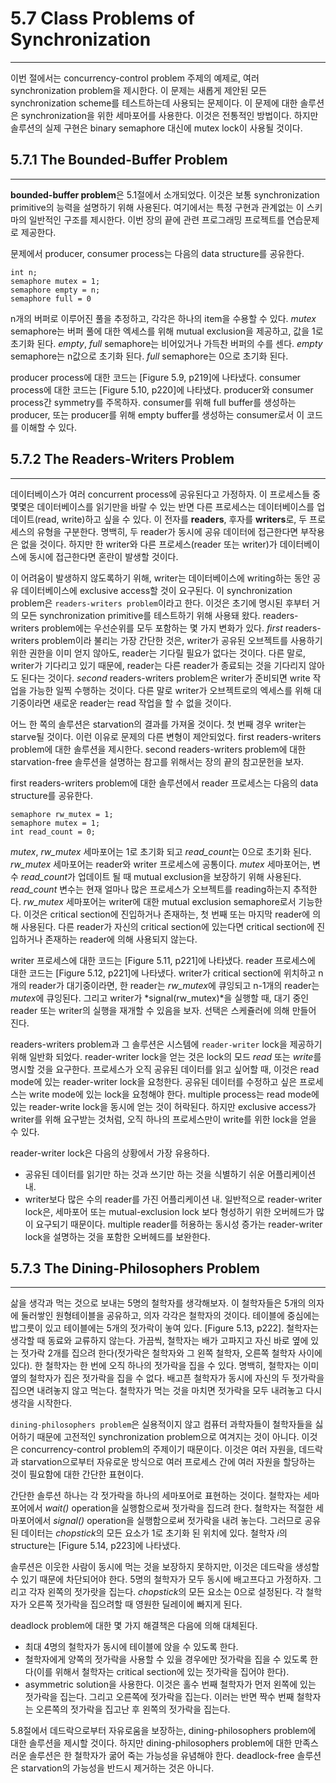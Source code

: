 # 5.7 Class Problems of Synchronization
---

이번 절에서는 concurrency-control problem 주제의 예제로, 여러 synchronization problem을 제시한다. 이 문제는 새롭게 제안된 모든 synchronization scheme를 테스트하는데 사용되는 문제이다. 이 문제에 대한 솔루션은 synchronization을 위한 세마포어를 사용한다. 이것은 전통적인 방법이다. 하지만 솔루션의 실제 구현은 binary semaphore 대신에 mutex lock이 사용될 것이다.

## 5.7.1 The Bounded-Buffer Problem
---

**bounded-buffer problem**은 5.1절에서 소개되었다. 이것은 보통 synchronization primitive의 능력을 설명하기 위해 사용된다. 여기에서는 특정 구현과 관계없는 이 스키마의 일반적인 구조를 제시한다. 이번 장의 끝에 관련 프로그래밍 프로젝트를 연습문제로 제공한다.

문제에서 producer, consumer process는 다음의 data structure를 공유한다.
	
	int n;
	semaphore mutex = 1;
	semaphore empty = n;
	semaphore full = 0

n개의 버퍼로 이루어진 풀을 추정하고, 각각은 하나의 item을 수용할 수 있다. *mutex* semaphore는 버퍼 풀에 대한 엑세스를 위해 mutual exclusion을 제공하고, 값을 1로 초기화 된다. *empty*, *full* semaphore는 비어있거나 가득찬 버퍼의 수를 센다. *empty* semaphore는 n값으로 초기화 된다. *full* semaphore는 0으로 초기화 된다.

producer process에 대한 코드는 [Figure 5.9, p219]에 나타냈다. consumer process에 대한 코드는 [Figure 5.10, p220]에 나타냈다. producer와 consumer process간 symmetry를 주목하자. consumer를 위해 full buffer를 생성하는 producer, 또는 producer를 위해 empty buffer를 생성하는 consumer로서 이 코드를 이해할 수 있다.

## 5.7.2 The Readers-Writers Problem
---

데이터베이스가 여러 concurrent process에 공유된다고 가정하자. 이 프로세스들 중 몇몇은 데이터베이스를 읽기만을 바랄 수 있는 반면 다른 프로세스는 데이터베이스를 업데이트(read, write)하고 싶을 수 있다. 이 전자를 **readers**, 후자를 **writers**로, 두 프로세스의 유형을 구분한다. 명백히, 두 reader가 동시에 공유 데이터에 접근한다면 부작용은 없을 것이다. 하지만 한 writer와 다른 프로세스(reader 또는 writer)가 데이터베이스에 동시에 접근한다면 혼란이 발생할 것이다.

이 어려움이 발생하지 않도록하기 위해, writer는 데이터베이스에 writing하는 동안 공유 데이터베이스에 exclusive access할 것이 요구된다. 이 synchronization problem은 `readers-writers problem`이라고 한다. 이것은 초기에 명시된 후부터 거의 모든 synchronization primitive를 테스트하기 위해 사용돼 왔다. readers-writers problem에는 우선순위를 모두 포함하는 몇 가지 변화가 있다. *first* readers-writers problem이라 불리는 가장 간단한 것은, writer가 공유된 오브젝트를 사용하기 위한 권한을 이미 얻지 않아도, reader는 기다릴 필요가 없다는 것이다. 다른 말로, writer가 기다리고 있기 때문에, reader는 다른 reader가 종료되는 것을 기다리지 않아도 된다는 것이다. *second* readers-writers problem은 writer가 준비되면 write 작업을 가능한 일찍 수행하는 것이다. 다른 말로 writer가 오브젝트로의 엑세스를 위해 대기중이라면 새로운 reader는 read 작업을 할 수 없을 것이다.

어느 한 쪽의 솔루션은 starvation의 결과를 가져올 것이다. 첫 번째 경우 writer는 starve될 것이다. 이런 이유로 문제의 다른 변형이 제안되었다. first readers-writers problem에 대한 솔루션을 제시한다. second readers-writers problem에 대한 starvation-free 솔루션을 설명하는 참고를 위해서는 장의 끝의 참고문헌을 보자.

first readers-writers problem에 대한 솔루션에서 reader 프로세스는 다음의 data structure를 공유한다.

	semaphore rw_mutex = 1;
	semaphore mutex = 1;
	int read_count = 0;

*mutex*, *rw_mutex* 세마포어는 1로 초기화 되고 *read_count*는 0으로 초기화 된다. *rw_mutex* 세마포어는 reader와 writer 프로세스에 공통이다. *mutex* 세마포어는, 변수 *read_count*가 업데이트 될 때 mutual exclusion을 보장하기 위해 사용된다. *read_count* 변수는 현재 얼마나 많은 프로세스가 오브젝트를 reading하는지 추적한다. *rw_mutex* 세마포어는 writer에 대한  mutual exclusion semaphore로서 기능한다. 이것은 critical section에 진입하거나 존재하는, 첫 번째 또는 마지막 reader에 의해 사용된다. 다른 reader가 자신의 critical section에 있는다면 critical section에 진입하거나 존재하는 reader에 의해 사용되지 않는다. 

writer 프로세스에 대한 코드는 [Figure 5.11, p221]에 나타냈다. reader 프로세스에 대한 코드는 [Figure 5.12, p221]에 나타냈다. writer가 critical section에 위치하고 n개의 reader가 대기중이라면, 한 reader는 *rw_mutex*에 큐잉되고 n-1개의 reader는 *mutex*에 큐잉된다. 그리고 writer가 *signal(rw_mutex)*을 실행할 때, 대기 중인 reader 또는 writer의 실행을 재개할 수 있음을 보자. 선택은 스케쥴러에 의해 만들어 진다.

readers-writers problem과 그 솔루션은 시스템에 `reader-writer` lock을 제공하기 위해 일반화 되었다. reader-writer lock을 얻는 것은 lock의 모드 *read* 또는 *write*를 명시할 것을 요구한다. 프로세스가 오직 공유된 데이터를 읽고 싶어할 때, 이것은 read mode에 있는 reader-writer lock을 요청한다. 공유된 데이터를 수정하고 싶은 프로세스는 write mode에 있는 lock을 요청해야 한다. multiple process는 read mode에 있는 reader-write lock을 동시에 얻는 것이 허락된다. 하지만 exclusive access가 writer를 위해 요구받는 것처럼, 오직 하나의 프로세스만이 write를 위한 lock을 얻을 수 있다.

reader-writer lock은 다음의 상황에서 가장 유용하다.

* 공유된 데이터를 읽기만 하는 것과 쓰기만 하는 것을 식별하기 쉬운 어플리케이션 내.
* writer보다 많은 수의 reader를 가진 어플리케이션 내. 일반적으로 reader-writer lock은, 세마포어 또는 mutual-exclusion lock 보다 형성하기 위한 오버헤드가 많이 요구되기 때문이다. multiple reader를 허용하는 동시성 증가는 reader-writer lock을 설명하는 것을 포함한 오버헤드를 보완한다.

## 5.7.3 The Dining-Philosophers Problem
---

삶을 생각과 먹는 것으로 보내는 5명의 철학자를 생각해보자. 이 철학자들은 5개의 의자에 둘러쌓인 원형테이블을 공유하고, 의자 각각은 철학자의 것이다. 테이블에 중심에는 밥그릇이 있고 테이블에는 5개의 젓가락이 놓여 있다. [Figure 5.13, p222]. 철학자는 생각할 때 동료와 교류하지 않는다. 가끔씩, 철학자는 배가 고파지고 자신 바로 옆에 있는 젓가락 2개를 집으려 한다(젓가락은 철학자와 그 왼쪽 철학자, 오른쪽 철학자 사이에 있다). 한 철학자는 한 번에 오직 하나의 젓가락을 집을 수 있다. 명백히, 철학자는 이미 옆의 철학자가 집은 젓가락을 집을 수 없다. 배고픈 철학자가 동시에 자신의 두 젓가락을 집으면 내려놓지 않고 먹는다. 철학자가 먹는 것을 마치면 젓가락을 모두 내려놓고 다시 생각을 시작한다.

`dining-philosophers problem`은 실용적이지 않고 컴퓨터 과학자들이 철학자들을 싫어하기 때문에 고전적인 synchronization problem으로 여겨지는 것이 아니다. 이것은 concurrency-control problem의 주제이기 때문이다. 이것은 여러 자원을, 데드락과 starvation으로부터 자유로운 방식으로 여러 프로세스 간에 여러 자원을 할당하는 것이 필요함에 대한 간단한 표현이다.

간단한 솔루션 하나는 각 젓가락을 하나의 세마포어로 표현하는 것이다. 철학자는 세마포어에서 *wait()* operation을 실행함으로써 젓가락을 집드려 한다. 철학자는 적절한 세마포어에서 *signal()* operation을 실행함으로써 젓가락을 내려 놓는다. 그러므로 공유된 데이터는 *chopstick*의 모든 요소가 1로 초기화 된 위치에 있다. 철학자 *i*의 structure는 [Figure 5.14, p223]에 나타냈다.

솔루션은 이웃한 사람이 동시에 먹는 것을 보장하지 못하지만, 이것은 데드락을 생성할 수 있기 때문에 차단되어야 한다. 5명의 철학자가 모두 동시에 배고프다고 가정하자. 그리고 각자 왼쪽의 젓가랏을 집는다. *chopstick*의 모든 요소는 0으로 설정된다. 각 철학자가 오른쪽 젓가락을 집으려할 때 영원한 딜레이에 빠지게 된다.

deadlock problem에 대한 몇 가지 해결책은 다음에 의해 대체된다.

* 최대 4명의 철학자가 동시에 테이블에 앉을 수 있도록 한다.
* 철학자에게 양쪽의 젓가락을 사용할 수 있을 경우에만 젓가락을 집을 수 있도록 한다(이를 위해서 철학자는 critical section에 있는 젓가락을 집어야 한다).
* asymmetric solution을 사용한다. 이것은 홀수 번째 철학자가 먼저 왼쪽에 있는 젓가락을 집는다. 그리고 오른쪽에 젓가락을 집는다. 이러는 반면 짝수 번째 철학자는 오른쪽의 젓가락을 집고난 후 왼쪽의 젓가락을 집는다.

5.8절에서 데드락으로부터 자유로움을 보장하는, dining-philosophers problem에 대한 솔루션을 제시할 것이다. 하지만 dining-philosophers problem에 대한 만족스러운 솔루션은 한 철학자가 굶어 죽는 가능성을 유념해야 한다. deadlock-free 솔루션은 starvation의 가능성을 반드시 제거하는 것은 아니다.
